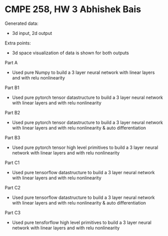 # CMPE 258, HW 3 Abhishek Bais

Generated data: 
- 3d input, 2d output

Extra points:
- 3d space visualization of data is shown for both outputs

Part A
- Used pure Numpy to build a 3 layer neural network with linear layers and with relu nonlinearity

Part B1
- Used pure pytorch tensor datastructure to build a 3 layer neural network with linear layers and with relu nonlinearity

Part B2
- Used pure pytorch tensor datastructure to build a 3 layer neural network with linear layers and with relu nonlinearity & auto differentiation

Part B3
- Used pure pytorch tensor high level primitives to build a 3 layer neural network with linear layers and with relu nonlinearity

Part C1
- Used pure tensorflow datastructure to build a 3 layer neural network with linear layers and with relu nonlinearity

Part C2
- Used pure tensorflow datastructure to build a 3 layer neural network with linear layers and with relu nonlinearity & auto differentiation

Part C3
- Used pure tensforflow high level primitives to build a 3 layer neural network with linear layers and with relu nonlinearity
